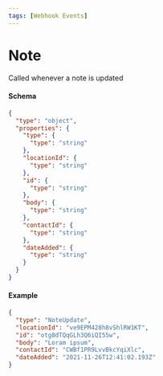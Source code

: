 ```yaml
---
tags: [Webhook Events]
---
```


# Note

Called whenever a note is updated

#### Schema

```json json_schema
{
  "type": "object",
  "properties": {
    "type": {
      "type": "string"
    },
    "locationId": {
      "type": "string"
    },
    "id": {
      "type": "string"
    },
    "body": {
      "type": "string"
    },
    "contactId": {
      "type": "string"
    },
    "dateAdded": {
      "type": "string"
    }
  }
}
```

#### Example

```json
{
  "type": "NoteUpdate",
  "locationId": "ve9EPM428h8vShlRW1KT",
  "id": "otg8dTQqGLh3Q6iQI55w",
  "body": "Loram ipsum",
  "contactId": "CWBf1PR9LvvBkcYqiXlc",
  "dateAdded": "2021-11-26T12:41:02.193Z"
}
```